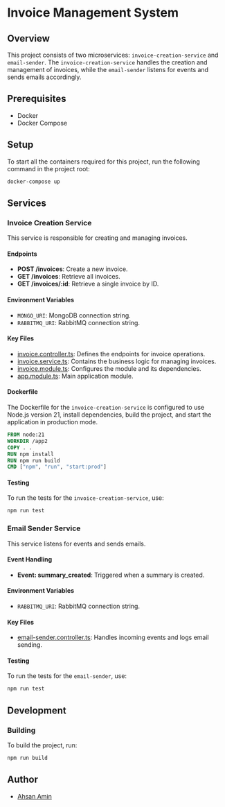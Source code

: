 <!-- ```markdown -->

# Invoice Management System

## Overview

This project consists of two microservices: `invoice-creation-service` and `email-sender`. The `invoice-creation-service` handles the creation and management of invoices, while the `email-sender` listens for events and sends emails accordingly.

## Prerequisites

- Docker
- Docker Compose

## Setup

To start all the containers required for this project, run the following command in the project root:

```sh
docker-compose up
```

## Services

### Invoice Creation Service

This service is responsible for creating and managing invoices.

#### Endpoints

- **POST /invoices**: Create a new invoice.
- **GET /invoices**: Retrieve all invoices.
- **GET /invoices/:id**: Retrieve a single invoice by ID.

#### Environment Variables

- `MONGO_URI`: MongoDB connection string.
- `RABBITMQ_URI`: RabbitMQ connection string.

#### Key Files

- [invoice.controller.ts](invoice-creation-service/src/invoice.controller.ts): Defines the endpoints for invoice operations.
- [invoice.service.ts](invoice-creation-service/src/invoice.service.ts): Contains the business logic for managing invoices.
- [invoice.module.ts](invoice-creation-service/src/invoice.module.ts): Configures the module and its dependencies.
- [app.module.ts](invoice-creation-service/src/app.module.ts): Main application module.

#### Dockerfile

The Dockerfile for the `invoice-creation-service` is configured to use Node.js version 21, install dependencies, build the project, and start the application in production mode.

```dockerfile
FROM node:21
WORKDIR /app2
COPY . .
RUN npm install
RUN npm run build
CMD ["npm", "run", "start:prod"]
```

#### Testing

To run the tests for the `invoice-creation-service`, use:

```sh
npm run test
```

### Email Sender Service

This service listens for events and sends emails.

#### Event Handling

- **Event: summary_created**: Triggered when a summary is created.

#### Environment Variables

- `RABBITMQ_URI`: RabbitMQ connection string.

#### Key Files

- [email-sender.controller.ts](email-sender/src/email-sender.controller.ts): Handles incoming events and logs email sending.

#### Testing

To run the tests for the `email-sender`, use:

```sh
npm run test
```

## Development

### Building

To build the project, run:

```sh
npm run build
```

## Author

- [Ahsan Amin](mailto:amin.ahsan2@gmail.com)


